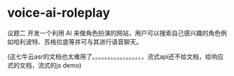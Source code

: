 # voice-ai-roleplay
议题二 开发一个利用 AI 来做角色扮演的网站，用户可以搜索自己感兴趣的角色例如哈利波特、苏格拉底等并可与其进行语音聊天。



(这七牛云asr的文档也太难用了。。。。。。。。。。。。。。。。，流式api还不给文档，给响应式的文档，流式的js demo)